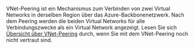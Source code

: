 VNet-Peering ist ein Mechanismus zum Verbinden von zwei Virtual Networks in derselben Region über das Azure-Backbonenetzwerk. Nach dem Peering werden die beiden Virtual Networks für alle Verbindungszwecke als ein Virtual Network angezeigt. Lesen Sie sich [Übersicht über VNet-Peering](../articles/virtual-network/virtual-network-peering-overview.md) durch, wenn Sie mit dem VNet-Peering noch nicht vertraut sind.

